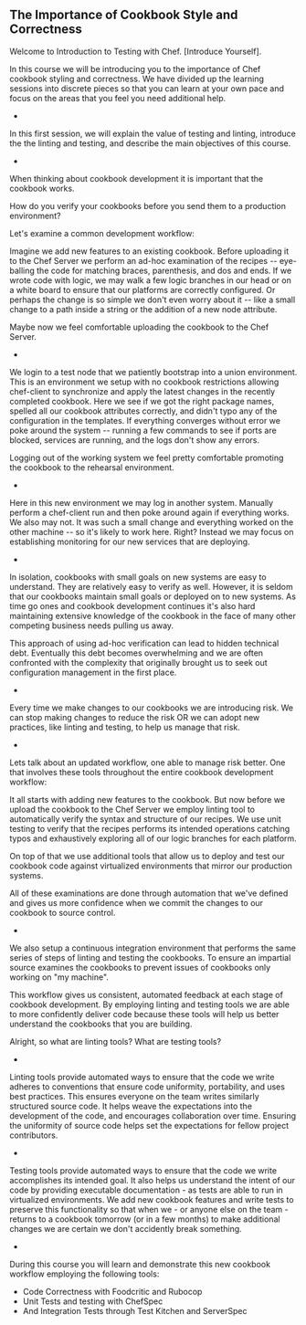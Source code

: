 ## The Importance of Cookbook Style and Correctness

Welcome to Introduction to Testing with Chef. [Introduce Yourself]. 

In this course we will be introducing you to the importance of Chef cookbook styling and correctness. We have divided up the learning sessions into discrete pieces so that you can learn at your own pace and focus on the areas that you feel you need additional help.

-

In this first session, we will explain the value of testing and linting, introduce the the linting and testing, and describe the main objectives of this course.

-

When thinking about cookbook development it is important that the cookbook works.

How do you verify your cookbooks before you send them to a production environment?

Let's examine a common development workflow:

Imagine we add new features to an existing cookbook. Before uploading it to the Chef Server we perform an ad-hoc examination of the recipes -- eye-balling the code for matching braces, parenthesis, and dos and ends. If we wrote code with logic, we may walk a few logic branches in our head or on a white board to ensure that our platforms are correctly configured. Or perhaps the change is so simple we don't even worry about it -- like a small change to a path inside a string or the addition of a new node attribute.

Maybe now we feel comfortable uploading the cookbook to the Chef Server.

-

We login to a test node that we patiently bootstrap into a union environment. This is an environment we setup with no cookbook restrictions allowing chef-client to synchronize and apply the latest changes in the recently completed cookbook. Here we see if we got the right package names, spelled all our cookbook attributes correctly, and didn't typo any of the configuration in the templates. If everything converges without error we poke around the system -- running a few commands to see if ports are blocked, services are running, and the logs don't show any errors. 

Logging out of the working system we feel pretty comfortable promoting the cookbook to the rehearsal environment.

-

Here in this new environment we may log in another system. Manually perform a chef-client run and then poke around again if everything works. We also may not. It was such a small change and everything worked on the other machine -- so it's likely to work here. Right? Instead we may focus on establishing monitoring for our new services that are deploying.

-

In isolation, cookbooks with small goals on new systems are easy to understand. They are relatively easy to verify as well. However, it is seldom that our cookbooks maintain small goals or deployed on to new systems. As time go ones and cookbook development continues it's also hard maintaining extensive knowledge of the cookbook in the face of many other competing business needs pulling us away.

This approach of using ad-hoc verification can lead to hidden technical debt. Eventually this debt becomes overwhelming and we are often confronted with the complexity that originally brought us to seek out configuration management in the first place.

-

Every time we make changes to our cookbooks we are introducing risk. We can stop making changes to reduce the risk OR we can adopt new practices, like linting and testing, to help us manage that risk.

-

Lets talk about an updated workflow, one able to manage risk better. One that involves these tools throughout the entire cookbook development workflow:

It all starts with adding new features to the cookbook. But now before we upload the cookbook to the Chef Server we employ linting tool to automatically verify the syntax and structure of our recipes. We use unit testing to verify that the recipes performs its intended operations catching typos and exhaustively exploring all of our logic branches for each platform.

On top of that we use additional tools that allow us to deploy and test our cookbook code against virtualized environments that mirror our production systems. 

All of these examinations are done through automation that we've defined and gives us more confidence when we commit the changes to our cookbook to source control.

-

We also setup a continuous integration environment that performs the same series of steps of linting and testing the cookbooks. To ensure an impartial source examines the cookbooks to prevent issues of cookbooks only working on "my machine".

This workflow gives us consistent, automated feedback at each stage of cookbook development. By employing linting and testing tools we are able to more confidently deliver code because these tools will help us better understand the cookbooks that you are building.

Alright, so what are linting tools? What are testing tools?

-

Linting tools provide automated ways to ensure that the code we write adheres to conventions that ensure code uniformity, portability, and uses best practices. This ensures everyone on the team writes similarly structured source code. It helps weave the expectations into the development of the code, and encourages collaboration over time. Ensuring the uniformity of source code helps set the expectations for fellow project contributors.

-

Testing tools provide automated ways to ensure that the code we write accomplishes its intended goal. It also helps us understand the intent of our code by providing executable documentation - as tests are able to run in virtualized environments. We add new cookbook features and write tests to preserve this functionality so that when we - or anyone else on the team - returns to a cookbook tomorrow (or in a few months) to make additional changes we are certain we don't accidently break something.

-

During this course you will learn and demonstrate this new cookbook workflow employing the following tools:

* Code Correctness with Foodcritic and Rubocop
* Unit Tests and testing with ChefSpec
* And Integration Tests through Test Kitchen and ServerSpec
